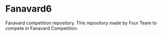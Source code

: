 # Fanavard6
Fanavard competition repository.
This repository made by Four Team to compete in Fanavard Competition.
